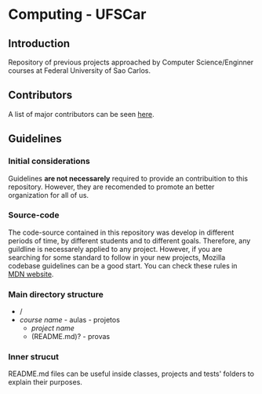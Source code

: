 ﻿# Computing - UFSCar

## Introduction

Repository of previous projects approached by Computer Science/Enginner courses at Federal University of Sao Carlos.

## Contributors

A list of major contributors can be seen [here](https://github.com/lucasdavid/COMP_UFSCAR/graphs/contributors).

## Guidelines

### Initial considerations

Guidelines **are not necessarely** required to provide an contribuition to this repository. However, they are recomended to promote an better organization for all of us.

### Source-code

The code-source contained in this repository was develop in different periods of time, by different students and to different goals. Therefore, any guildline is necessarely applied to any project. However, if you are searching for some standard to follow in your new projects, Mozilla codebase guidelines can be a good start. You can check these rules in [MDN website](https://developer.mozilla.org/en-US/docs/Developer_Guide/Coding_Style).

### Main directory structure

 - /
  -  *course name* 
    - aulas
    - projetos
      - *project name*
      - (README.md)?
    - provas

### Inner strucut

README.md files can be useful inside classes, projects and tests' folders to explain their purposes.
